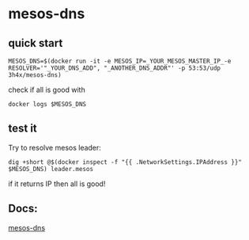 # mesos-dns

## quick start

`MESOS_DNS=$(docker run -it -e MESOS_IP=_YOUR_MESOS_MASTER_IP_-e RESOLVER='"_YOUR_DNS_ADD", "_ANOTHER_DNS_ADDR"' -p 53:53/udp 3h4x/mesos-dns)`

check if all is good with

`docker logs $MESOS_DNS`

## test it

Try to resolve mesos leader:

`dig +short @$(docker inspect -f "{{ .NetworkSettings.IPAddress }}" $MESOS_DNS) leader.mesos`

if it returns IP then all is good!

## Docs:
[mesos-dns](http://mesosphere.github.io/mesos-dns/docs/naming.html)
